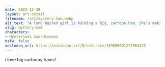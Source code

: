 ```yaml
---
date: 2022-12-30
layout: art-detail
filename: /art/mystery-ham.webp
alt_text: "A long haired girl is holding a big, cartoon ham. She’s making eye contact with the viewer while doing so."
slug: mystery-ham
characters:
- Mysterious Swordswoman
nsfw: false
mastodon_url: https://mastodon.art/@redstrate/109605001272963320
---
```

i love big cartoony hams!
